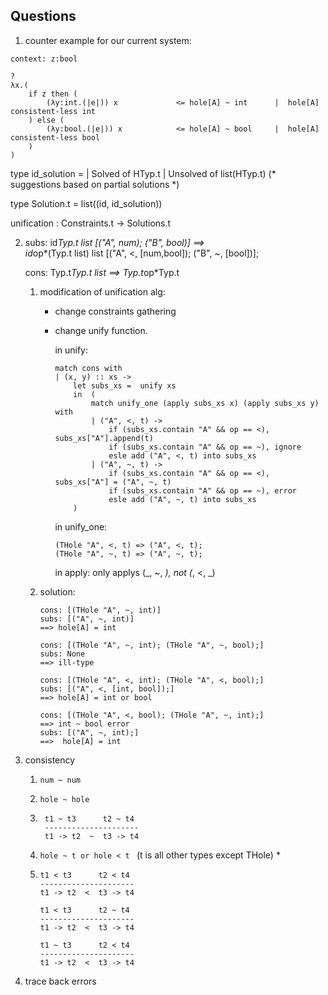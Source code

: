 ## Questions

1. counter example for our current system:

```
context: z:bool

?
λx.(
    if z then (
        (λy:int.(|e|)) x             <= hole[A] ~ int      |  hole[A] consistent-less int 
    ) else (
        (λy:bool.(|e|)) x            <= hole[A] ~ bool     |  hole[A] consistent-less bool 
    )
)
```

type id_solution = 
| Solved of HTyp.t
| Unsolved of list(HTyp.t) (* suggestions based on partial solutions *)

type Solution.t = list((id, id_solution))

unification : Constraints.t -> Solutions.t

2. 
    subs:   id*Typ.t list  [("A", num); ("B", bool)]   ==>  
            id*op*(Typ.t list) list [("A", <, [num,bool]); ("B", ~, [bool])];

    cons:   Typ.t*Typ.t list ==> Typ.t*op*Typ.t

    1. modification of unification alg:
        - change constraints gathering
        
        - change unify function.

            in unify:

            ```
            match cons with
            | (x, y) :: xs ->
                let subs_xs =  unify xs 
                in  (
                    match unify_one (apply subs_xs x) (apply subs_xs y) with
                    | ("A", <, t) -> 
                        if (subs_xs.contain "A" && op == <), subs_xs["A"].append(t)
                        if (subs_xs.contain "A" && op == ~), ignore
                        esle add ("A", <, t) into subs_xs
                    | ("A", ~, t) -> 
                        if (subs_xs.contain "A" && op == <), subs_xs["A"] = ("A", ~, t)
                        if (subs_xs.contain "A" && op == ~), error
                        esle add ("A", ~, t) into subs_xs
                )
            ```

            in unify_one:
            ```
            (THole "A", <, t) => ("A", <, t);
            (THole "A", ~, t) => ("A", ~, t);
            ```
            
            in apply:
            only applys (_, ~, _), not (_, <, _)

    2. solution:

        ```
        cons: [(THole "A", ~, int)]  
        subs: [("A", ~, int)]  
        ==> hole[A] = int

        cons: [(THole "A", ~, int); (THole "A", ~, bool);]
        subs: None
        ==> ill-type

        cons: [(THole "A", <, int); (THole "A", <, bool);] 
        subs: [("A", <, [int, bool]);]
        ==> hole[A] = int or bool

        cons: [(THole "A", <, bool); (THole "A", ~, int);]           ==> int ~ bool error
        subs: [("A", ~, int);]
        ==>  hole[A] = int
        ```


3. consistency

    1. ``` num ~ num ```
    2. ``` hole ~ hole ```
    3. ```
        t1 ~ t3      t2 ~ t4
        ---------------------
        t1 -> t2  ~  t3 -> t4

    4. ```hole ~ t or hole < t ``` (t is all other types except THole) *

    5. 
        ```
        t1 < t3      t2 < t4
        ---------------------
        t1 -> t2  <  t3 -> t4
        ```
        ```
        t1 < t3      t2 ~ t4
        ---------------------
        t1 -> t2  <  t3 -> t4
        ```
        ```
        t1 ~ t3      t2 < t4
        ---------------------
        t1 -> t2  <  t3 -> t4
        ```

4. trace back errors